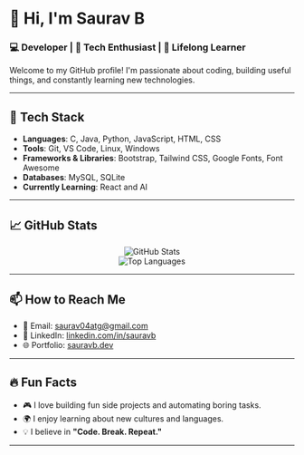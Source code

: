 # 👋 Hi, I'm Saurav B

### 💻 Developer | 🚀 Tech Enthusiast | 🌱 Lifelong Learner

Welcome to my GitHub profile! I'm passionate about coding, building useful things, and constantly learning new technologies.

---

## 🔧 Tech Stack

- **Languages**: C, Java, Python, JavaScript, HTML, CSS  
- **Tools**: Git, VS Code, Linux, Windows  
- **Frameworks & Libraries**: Bootstrap, Tailwind CSS, Google Fonts, Font Awesome  
- **Databases**: MySQL, SQLite  
- **Currently Learning**: React and AI

---

## 📈 GitHub Stats

<p align="center">
  <img src="https://github-readme-stats.vercel.app/api?username=Aurenox&show_icons=true&theme=radical" alt="GitHub Stats" /> <br>
  <img src="https://github-readme-stats.vercel.app/api/top-langs/?username=Aurenox&layout=compact&theme=radical" alt="Top Languages" />
</p>

---

## 📫 How to Reach Me

- 📧 Email: [saurav04atg@gmail.com](mailto:saurav04atg@gmail.com)
- 💼 LinkedIn: [linkedin.com/in/sauravb](https://linkedin.com/in/sauravb)
- 🌐 Portfolio: [sauravb.dev](https://sauravb.dev)

---

## 🔥 Fun Facts

- 🎮 I love building fun side projects and automating boring tasks.  
- 🌍 I enjoy learning about new cultures and languages.  
- 💡 I believe in **"Code. Break. Repeat."**

---
